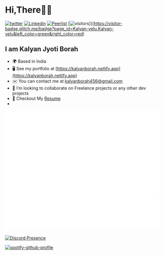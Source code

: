 # Hi,There👋👋
[![twitter](https://img.shields.io/twitter/follow/kalyan_borah_RR?label=Twitter&logo=twitter&style=flat-square&color=1da1f2&logoColor=ffffff)](https://twitter.com/kalyan_borah_RR)
[![Linkedin](https://img.shields.io/static/v1?logo=linkedin&style=flat-square&color=3072b1&label=LinkedIn&message=%E2%98%86)](https://www.linkedin.com/in/kalyan-jyoti-borah-3595b5178/)
[![Peerlist](https://github-readme-badge.peerlist.io/api/kalyan)](https://peerlist.io/kalyan)
[![visitors](https://visitor-badge.glitch.me/badge?page_id=Kalyan-velu.Kalyan-velu&left_color=green&right_color=red)]((https://visitor-badge.glitch.me/badge?page_id=Kalyan-velu.Kalyan-velu&left_color=green&right_color=red)

## I am Kalyan Jyoti Borah
  - 🌍  Based in India
  - 🖥️  See my portfolio at [https://kalyanborah.netlify.app](https://kalyanborah.netlify.app)
  - ✉️  You can contact me at [kalyanborah456@gmail.com](mailto:kalyanborah456@gmail.com)
  - 🤝  I’m looking to collaborate on Freelance projects or any other dev projects
  - 📝 Checkout My <a href="https://drive.google.com/file/d/16zv3LjSx7qjM9RPVGiQ2sS0hW7NK9dRs/view?usp=share_link">Resume</a>
  - 

![Metrics](https://github.com/Kalyan-velu/Kalyan-velu/blob/main/github-metrics.svg)
![Notable contributions](/notable.svg)
![Achievements](/achievements.svg)


[![Discord Presence](https://lanyard.cnrad.dev/api/543704399382577152)](https://discord.com/users/543704399382577152)

[![spotify-github-profile](https://spotify-github-profile.vercel.app/api/view?uid=31klyonozioc7r26lj2nk4xyorte&cover_image=true&theme=natemoo-re&show_offline=false&background_color=121212&bar_color=173860&bar_color_cover=false)](https://github.com/kittinan/spotify-github-profile)


